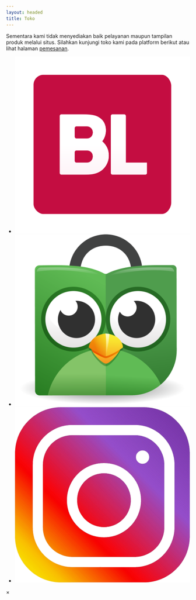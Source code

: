 ```yaml
---
layout: headed
title: Toko
---
```


<div class="container">
    <div class="row">
        <div class="col-sm-1"></div>
        <div class="col-12 col-sm-10 px-sm-5">
            <p>Sementara kami tidak menyediakan baik pelayanan maupun tampilan produk melalui situs. Silahkan kunjungi toko kami pada platform berikut atau lihat halaman <a href="{% if jekyll.environment == 'production' %}{% endif %}/shop/order.html">pemesanan</a>.</p>
        </div>
    </div>
    <div class="row">
        <ul class="list-inline mx-auto">
            <li class="list-inline-item">
                <a class="nav-link active" href="#"><img class="market-icon" src="/assets/images/bukalapak.png"/></a>
            </li>
            <li class="list-inline-item">
                <a class="nav-link" href="#"><img class="market-icon" src="/assets/images/tokopedia.png"/></a>
            </li>
            <li class="list-inline-item">
                <a class="nav-link" href="https://www.instagram.com/toko.nazhifa/" target="_blank"><img class="market-icon" src="/assets/images/instagram.png"/></a>
            </li>
        </ul>
    </div>
</div>

<div id="w3Product">
    <div class="container">
        <div class="row">
            <div class="col-sm-1"></div>
            <div id="Product" class="col-12 col-sm-10 px-sm-5">
				<!-- call the script -->
				<script src="{% if jekyll.environment == 'production' %}/nazhifa{% endif %}/assets/js/productShow.js">
				</script>
				<!-- call the json -->
				<script>
					var jsonPath = "{% if jekyll.environment == 'production' %}/nazhifa{% endif %}/assets/js/productBase.json";
					init(jsonPath);
				</script>
				<div id="buku">
				</div>
            </div>
		</div>
	</div>
	<div id="myModal" class="modal">
        <span class="close cursor" onclick="closeModal()">&times;</span>
		<div id="bukuModal"></div>
    </div>
	<script src="/assets/js/w3Product.js"></script>
</div>


